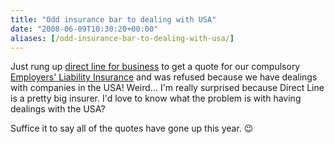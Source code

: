 ```yaml
---
title: "Odd insurance bar to dealing with USA"
date: "2008-06-09T10:30:20+00:00"
aliases: [/odd-insurance-bar-to-dealing-with-usa/]
---
```


Just rung up [direct line for business](http://www.directlineforbusiness.co.uk/) to get a quote for our compulsory [Employers' Liability Insurance](http://www.hse.gov.uk/pubns/hse39.pdf) and was refused because we have dealings with companies in the USA! Weird... I'm really surprised because Direct Line is a pretty big insurer. I'd love to know what the problem is with having dealings with the USA?

Suffice it to say all of the quotes have gone up this year. :wink:
